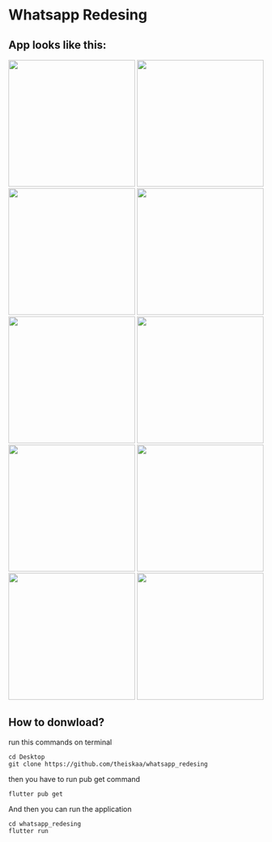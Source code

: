 # Whatsapp Redesing 

## App looks like this:
<img src="https://github.com/theiskaa/whatsapp_redesing/blob/master/assets/screenshots/1.png" width="250"> <img
src="https://github.com/theiskaa/whatsapp_redesing/blob/master/assets/screenshots/2.png" width="250"> <img
src="https://github.com/theiskaa/whatsapp_redesing/blob/master/assets/screenshots/3.png" width="250"> <img
src="https://github.com/theiskaa/whatsapp_redesing/blob/master/assets/screenshots/4.png" width="250"> <img
src="https://github.com/theiskaa/whatsapp_redesing/blob/master/assets/screenshots/5.png" width="250"> <img
src="https://github.com/theiskaa/whatsapp_redesing/blob/master/assets/screenshots/6.png" width="250"> <img
src="https://github.com/theiskaa/whatsapp_redesing/blob/master/assets/screenshots/7.png" width="250"> <img
src="https://github.com/theiskaa/whatsapp_redesing/blob/master/assets/screenshots/8.png" width="250"> <img
src="https://github.com/theiskaa/whatsapp_redesing/blob/master/assets/screenshots/9.png" width="250"> <img
src="https://github.com/theiskaa/whatsapp_redesing/blob/master/assets/screenshots/10.png" width="250"> 

## How to donwload?
run this commands on terminal
```
cd Desktop
git clone https://github.com/theiskaa/whatsapp_redesing
```
then you have to run pub get command
```
flutter pub get
```
And then you can run the application
```
cd whatsapp_redesing 
flutter run
```
